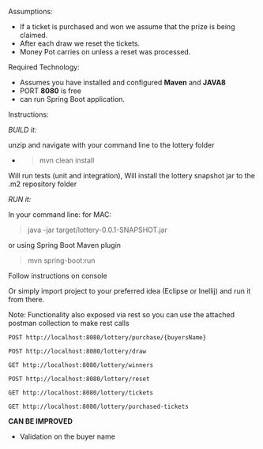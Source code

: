 Assumptions: 
- If a ticket is purchased and won we assume that the prize is being claimed.
- After each draw we reset the tickets.
- Money Pot carries on unless a reset was processed.


Required Technology:
- Assumes you have installed and configured **Maven** and **JAVA8**
- PORT **8080** is free
- can run Spring Boot application.

Instructions:

*BUILD it:*

unzip and navigate with your command line to the lottery folder
- > mvn clean install

Will run tests (unit and integration), 
Will install the lottery snapshot jar to the .m2 repository folder

*RUN it:*

In your command line:
for MAC:
> java -jar target/lottery-0.0.1-SNAPSHOT.jar

or using Spring Boot Maven plugin
> mvn spring-boot:run

Follow instructions on console

Or simply import project to your preferred idea (Eclipse or Inellij) and run it from there.

Note:
Functionality also exposed via rest so you can use the attached postman collection to make rest calls

`POST http://localhost:8080/lottery/purchase/{buyersName}`

`POST http://localhost:8080/lottery/draw`

`GET http://localhost:8080/lottery/winners`

`POST http://localhost:8080/lottery/reset`

`GET http://localhost:8080/lottery/tickets`

`GET http://localhost:8080/lottery/purchased-tickets`

**CAN BE IMPROVED**

- Validation on the buyer name
